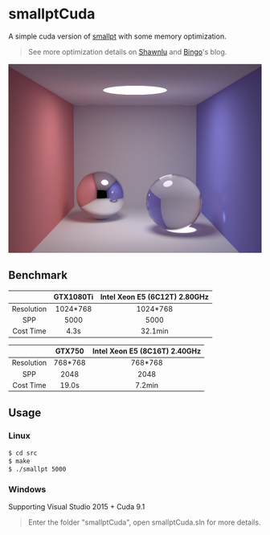 # smallptCuda 
A simple cuda version of [smallpt](http://www.kevinbeason.com/smallpt/) with some memory optimization.

> See more optimization details on [Shawnlu](http://page.shawnlu.ml/) and [Bingo](http://bentleyblanks.github.io/)'s blog.

 ![result](test.png) 

## Benchmark
|   | GTX1080Ti   | Intel Xeon E5 (6C12T) 2.80GHz   | 
| :-----: | :-----:  | :----: |
| Resolution| 1024*768 | 1024*768 |
| SPP | 5000 | 5000|
|  Cost Time  | 4.3s |   32.1min    |


|   | GTX750   | Intel Xeon E5 (8C16T) 2.40GHz |
| :-----: | :-----:  | :----: |
| Resolution| 768*768 | 768*768 |
| SPP | 2048 | 2048 |
|  Cost Time  | 19.0s |   7.2min    |
 
## Usage 
### Linux 
    $ cd src
    $ make
    $ ./smallpt 5000
### Windows 
Supporting Visual Studio 2015 + Cuda 9.1

> Enter the folder "smallptCuda", open smallptCuda.sln for more details.

